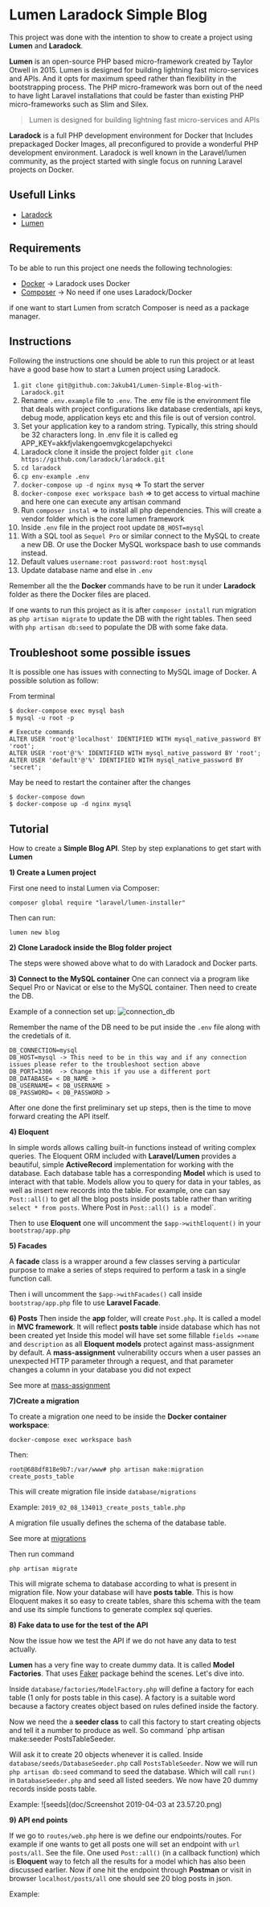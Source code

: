 # Lumen Laradock Simple Blog

This project was done with the intention to show to create a project using **Lumen** and **Laradock**.

**Lumen** is an open-source PHP based micro-framework created by Taylor Otwell in 2015. Lumen is designed for building lightning fast micro-services and APIs. And it opts for maximum speed rather than flexibility in the bootstrapping process. The PHP micro-framework was born out of the need to have light Laravel installations that could be faster than existing PHP micro-frameworks such as Slim and Silex.

>Lumen is designed for building lightning fast micro-services and APIs

**Laradock** is a full PHP development environment for Docker that Includes prepackaged Docker Images, all preconfigured to provide a wonderful PHP development environment. Laradock is well known in the Laravel/lumen community, as the project started with single focus on running Laravel projects on Docker.

## Usefull Links
- [Laradock](https://laradock.io/)
- [Lumen](https://lumen.laravel.com/)

## Requirements

To be able to run this project one needs the following technologies:

- [Docker](https://www.docker.com/) -> Laradock uses Docker
- [Composer](https://getcomposer.org/) -> No need if one uses Laradock/Docker

if one want to start Lumen from scratch Composer is need as a package manager.

## Instructions
Following the instructions one should be able to run this project or at least have a good base how to start a Lumen project using Laradock.

1. `git clone git@github.com:Jakub41/Lumen-Simple-Blog-with-Laradock.git`
2. Rename `.env.example` file to `.env`. The
.env file is the environment file that deals with project configurations like database credentials, api keys, debug mode, application keys etc and this file is out of version control.
3. Set your application key to a random string. Typically, this string should be 32 characters long. In .env file it is called eg APP_KEY=akkfjvlakengoemvgkcgelapchyekci
4. Laradock clone it inside the project folder `git clone https://github.com/laradock/laradock.git`
5. `cd laradock`
6. `cp env-example .env`
7. `docker-compose up -d nginx mysq` => To start the server
8. `docker-compose exec workspace bash` => to get access to virtual machine and here one can execute any artisan command
9. Run `composer instal` => to install all php dependencies. This will create a vendor folder which is the core lumen framework
10.  Inside `.env` file in the project root update `DB_HOST=mysql`
11. With a SQL tool as `Sequel Pro` or similar connect to the MySQL to create a new DB. Or use the Docker MySQL workspace bash to use commands instead.
12. Default values `username:root password:root host:mysql`
13. Update database name and else in `.env`

Remember all the the **Docker** commands have to be run it under **Laradock** folder as there the Docker files are placed.

If one wants to run this project as it is after `composer install` run migration as `php artisan migrate` to update the DB with the right tables. Then seed with `php artisan db:seed` to populate the DB with some fake data.

## Troubleshoot some possible issues
It is possible one has issues with connecting to MySQL image of Docker. A possible solution as follow:

From terminal
```
$ docker-compose exec mysql bash
$ mysql -u root -p

# Execute commands
ALTER USER 'root'@'localhost' IDENTIFIED WITH mysql_native_password BY 'root';
ALTER USER 'root'@'%' IDENTIFIED WITH mysql_native_password BY 'root';
ALTER USER 'default'@'%' IDENTIFIED WITH mysql_native_password BY 'secret';
```

May be need to restart the container after the changes
```
$ docker-compose down
$ docker-compose up -d nginx mysql
```

## Tutorial
How to create a **Simple Blog API**. Step by step explanations to get start with **Lumen**

**1) Create a Lumen project**

First one need to instal Lumen via Composer:
```
composer global require "laravel/lumen-installer"
```

Then can run:

```
lumen new blog
```

**2) Clone Laradock inside the Blog folder project**

The steps were showed above what to do with Laradock and Docker parts.

**3) Connect to the MySQL container**
One can connect via a program like Sequel Pro or Navicat or else to the MySQL container. Then need to create the DB.

Example of a connection set up:
![connection_db](doc/Edit_Connection_Laradock__MySQL.png)

Remember the name of the DB need to be put inside the `.env` file along with the credetials of it.

```
DB_CONNECTION=mysql
DB_HOST=mysql -> This need to be in this way and if any connection issues please refer to the troubleshoot section above
DB_PORT=3306  -> Change this if you use a different port
DB_DATABASE= < DB_NAME >
DB_USERNAME= < DB_USERNAME >
DB_PASSWORD= < DB_PASSWORD >
```

After one done the first preliminary set up steps, then is the time to move forward creating the API itself.

**4) Eloquent**

In simple words allows calling built-in functions instead of writing complex queries. The Eloquent ORM included with **Laravel/Lumen** provides a beautiful, simple **ActiveRecord** implementation for working with the database. Each database table has a corresponding **Model** which is used to interact with that table. Models allow you to query for data in your tables, as well as insert new records into the table. For example, one can say `Post::all()` to get all the blog posts inside posts table rather than writing `select * from posts`. Where Post in `Post::all() is a `model`.

Then to use **Eloquent** one will uncomment the `$app->withEloquent()`
in your `bootstrap/app.php`

**5) Facades**

A **facade** class is a wrapper around a few classes serving a particular purpose to make a series of steps required to perform a task in a single function call.

Then i will uncomment the `$app->withFacades()` call inside `bootstrap/app.php` file to use **Laravel Facade**.

**6) Posts**
Then inside the **app** folder, will create `Post.php`. It is called a model in **MVC framework**. It will reflect **posts table** inside database which has not been created yet Inside this model will have set some fillable `fields =>name` and `description` as all **Eloquent models** protect against mass-assignment by default. A **mass-assignment** vulnerability occurs when a user passes an unexpected HTTP parameter through a request, and that parameter changes a column in your database you did not expect

See more at [mass-assignment](https://laravel.com/docs/5.7/eloquent#mass-assignment)

**7)Create a migration**

To create a migration one need to be inside the **Docker container workspace**:
```
docker-compose exec workspace bash
```

Then:

```
root@688df818e9b7:/var/www# php artisan make:migration create_posts_table
```

This will create migration file inside `database/migrations`

Example: `2019_02_08_134013_create_posts_table.php`

A migration file usually defines the schema of the database table.

See more at [migrations](https://laravel.com/docs/5.7/migrations)

Then run command
```
php artisan migrate
```
This will migrate schema to database according to what is present in migration file. Now your database will have **posts table**.
This is how Eloquent makes it so easy to create tables, share this schema with the team and use its simple functions to generate complex sql queries.

**8) Fake data to use for the test of the API**

Now the issue how we test the API if we do not have any data to
test actually.

**Lumen** has a very fine way to create dummy data. It is called **Model Factories**. That uses [Faker](https://github.com/fzaninotto/Faker) package behind the scenes. Let's dive into.

Inside `database/factories/ModelFactory.php` will define a factory for each table (1 only for posts table in this case). A factory is a suitable word because a factory creates object based on rules defined inside the factory.

Now we need the a **seeder class** to call this factory to start creating objects and tell it a number to produce as well. So command `php artisan make:seeder PostsTableSeeder.

Will ask it to create 20 objects whenever it is called. Inside
`database/seeds/DatabaseSeeder.php` call `PostsTableSeeder`.
Now we will run `php artisan db:seed` command to seed the database. Which will call `run()` in `DatabaseSeeder.php` and seed all listed seeders. We now have 20 dummy records inside posts table.

Example:
![seeds](doc/Screenshot 2019-04-03 at 23.57.20.png)

**9) API end points**

If we go to `routes/web.php` here is we define our endpoints/routes. For example if one wants to get all posts one will set an endpoint with `url posts/all`.
See the file. One used `Post::all()` (in a callback function)
which is **Eloquent** way to fetch all the results for a
model which has also been discussed earlier.
Now if one hit the endpoint through **Postman** or visit in browser
`localhost/posts/all` one should see 20 blog posts in json.

Example:
